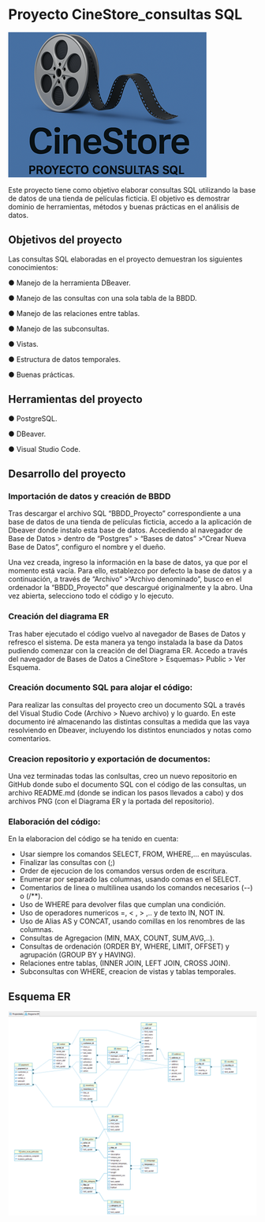 # Proyecto CineStore_consultas SQL



<div style="text-align: left;">
  <img src="Img/CineStore_logo.png" alt="Logo" />
</div>

Este proyecto tiene como objetivo elaborar consultas SQL utilizando la base de datos de una tienda de películas ficticia. El objetivo es demostrar dominio de herramientas, métodos y buenas prácticas en el análisis de datos.



## Objetivos del proyecto

Las consultas SQL elaboradas en el proyecto demuestran los siguientes conocimientos:

● Manejo de la herramienta DBeaver.

● Manejo de las consultas con una sola tabla de la BBDD.

● Manejo de las relaciones entre tablas.

● Manejo de las subconsultas.

● Vistas.

● Estructura de datos temporales.

● Buenas prácticas.

## Herramientas del proyecto

● PostgreSQL.

● DBeaver.

● Visual Studio Code.

## Desarrollo del proyecto

### Importación de datos y creación de BBDD

Tras descargar el archivo SQL “BBDD_Proyecto” correspondiente a una base de datos de una tienda de películas ficticia, accedo a la aplicación de Dbeaver donde instalo esta base de datos. Accediendo al navegador de Base de Datos > dentro de “Postgres” > “Bases de datos” >“Crear Nueva Base de Datos”, configuro el nombre y el dueño. 

Una vez creada, ingreso la información en la base de datos, ya que por el momento está vacía.  Para ello, establezco por defecto la base de datos y a continuación, a través de “Archivo” >“Archivo denominado”, busco en el ordenador la “BBDD_Proyecto” que descargué originalmente y la abro. 
Una vez abierta, selecciono todo el código y lo ejecuto. 

### Creación del diagrama ER

Tras haber ejecutado el código vuelvo al navegador de Bases de Datos y refresco el sistema.
 De esta manera ya tengo instalada la base da Datos pudiendo comenzar con la creación de del Diagrama ER. Accedo a través del navegador de Bases de Datos a CineStore > Esquemas> Public > Ver Esquema.

### Creación documento SQL para alojar el código:

Para realizar las consultas del proyecto creo un documento SQL a través del Visual Studio Code (Archivo > Nuevo archivo) y lo guardo. En este documento iré almacenando las distintas consultas a medida que las vaya resolviendo en Dbeaver, incluyendo los distintos enunciados y notas como comentarios.


### Creacion repositorio y exportación de documentos:

Una vez terminadas todas las conlsultas, creo un nuevo repositorio en GitHub donde subo el documento SQL con el código de las consultas, un archivo README.md (donde se indican los pasos llevados a cabo) y dos archivos PNG (con el Diagrama ER y la portada del repositorio).

### Elaboración del código:

En la elaboracion del código se ha tenido en cuenta:

- Usar siempre los comandos  SELECT, FROM, WHERE,… en mayúsculas.  
-	Finalizar las consultas con (;)
-	Order de ejecucion de los comandos versus orden de escritura.
-	Enumerar por separado las columnas, usando comas en el SELECT.
-	Comentarios de linea o multilinea usando los comandos necesarios (--) o  (/**).
-	Uso de WHERE para devolver filas que cumplan una condición.
-	Uso de operadores numericos =, < , > ,.. y de texto IN, NOT IN.
-	 Uso de Alias AS y CONCAT, usando comillas en los renombres de las columnas.
-	Consultas de Agregacion (MIN, MAX, COUNT, SUM,AVG,..).
-	Consultas de ordenación (ORDER BY, WHERE, LIMIT, OFFSET) y agrupación (GROUP BY  y  HAVING).
-	Relaciones entre tablas, (INNER JOIN, LEFT JOIN, CROSS JOIN).
-	Subconsultas con WHERE, creacion de vistas y tablas temporales.




## Esquema ER

<div style="text-align: center;">
   <img src="Img/Diagrama_ER.png" aly="Diagrama_ER" />





